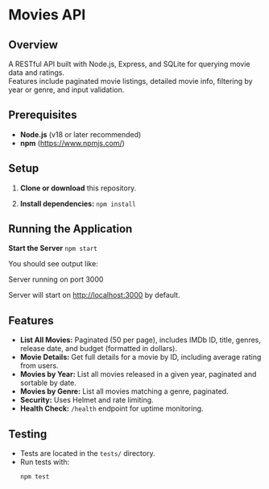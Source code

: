 # Movies API

## Overview

A RESTful API built with Node.js, Express, and SQLite for querying movie data and ratings.  
Features include paginated movie listings, detailed movie info, filtering by year or genre, and input validation.

## Prerequisites

- **Node.js** (v18 or later recommended)
- **npm** (https://www.npmjs.com/)

## Setup

1. **Clone or download** this repository.

2. **Install dependencies:**
``` npm install ```

## Running the Application

**Start the Server** 
``` npm start ```

You should see output like:

Server running on port 3000

Server will start on [http://localhost:3000](http://localhost:3000) by default.

## Features

- **List All Movies:** Paginated (50 per page), includes IMDb ID, title, genres, release date, and budget (formatted in dollars).
- **Movie Details:** Get full details for a movie by ID, including average rating from users.
- **Movies by Year:** List all movies released in a given year, paginated and sortable by date.
- **Movies by Genre:** List all movies matching a genre, paginated.
- **Security:** Uses Helmet and rate limiting.
- **Health Check:** `/health` endpoint for uptime monitoring.

## Testing

- Tests are located in the `tests/` directory.
- Run tests with:
    ```
    npm test
    ```

